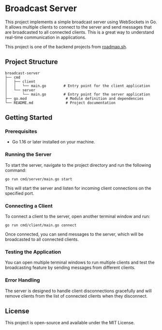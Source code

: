 # Broadcast Server

This project implements a simple broadcast server using WebSockets in Go. It allows multiple clients to connect to the server and send messages that are broadcasted to all connected clients. This is a great way to understand real-time communication in applications.

This project is one of the backend projects from [roadmap.sh](https://roadmap.sh/projects/broadcast-server).


## Project Structure

```
broadcast-server
├── cmd
│   ├── client
│   │   └── main.go        # Entry point for the client application
│   └── server
│       └── main.go        # Entry point for the server application
├── go.mod                  # Module definition and dependencies
└── README.md               # Project documentation
```

## Getting Started

### Prerequisites

- Go 1.16 or later installed on your machine.

### Running the Server

To start the server, navigate to the project directory and run the following command:

```
go run cmd/server/main.go start
```

This will start the server and listen for incoming client connections on the specified port.

### Connecting a Client

To connect a client to the server, open another terminal window and run:

```
go run cmd/client/main.go connect
```

Once connected, you can send messages to the server, which will be broadcasted to all connected clients.

### Testing the Application

You can open multiple terminal windows to run multiple clients and test the broadcasting feature by sending messages from different clients.

### Error Handling

The server is designed to handle client disconnections gracefully and will remove clients from the list of connected clients when they disconnect.

## License

This project is open-source and available under the MIT License.